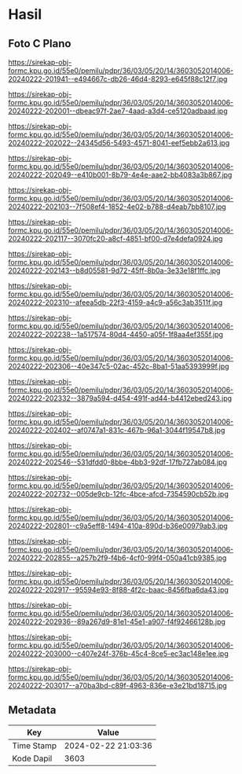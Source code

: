 # Hasil

## Foto C Plano

https://sirekap-obj-formc.kpu.go.id/55e0/pemilu/pdpr/36/03/05/20/14/3603052014006-20240222-201941--e494667c-db26-46d4-8293-e645f88c12f7.jpg

https://sirekap-obj-formc.kpu.go.id/55e0/pemilu/pdpr/36/03/05/20/14/3603052014006-20240222-202001--dbeac97f-2ae7-4aad-a3d4-ce5120adbaad.jpg

https://sirekap-obj-formc.kpu.go.id/55e0/pemilu/pdpr/36/03/05/20/14/3603052014006-20240222-202022--24345d56-5493-4571-8041-eef5ebb2a613.jpg

https://sirekap-obj-formc.kpu.go.id/55e0/pemilu/pdpr/36/03/05/20/14/3603052014006-20240222-202049--e410b001-8b79-4e4e-aae2-bb4083a3b867.jpg

https://sirekap-obj-formc.kpu.go.id/55e0/pemilu/pdpr/36/03/05/20/14/3603052014006-20240222-202103--7f508ef4-1852-4e02-b788-d4eab7bb8107.jpg

https://sirekap-obj-formc.kpu.go.id/55e0/pemilu/pdpr/36/03/05/20/14/3603052014006-20240222-202117--3070fc20-a8cf-4851-bf00-d7e4defa0924.jpg

https://sirekap-obj-formc.kpu.go.id/55e0/pemilu/pdpr/36/03/05/20/14/3603052014006-20240222-202143--b8d05581-9d72-45ff-8b0a-3e33e18f1ffc.jpg

https://sirekap-obj-formc.kpu.go.id/55e0/pemilu/pdpr/36/03/05/20/14/3603052014006-20240222-202310--afeea5db-22f3-4159-a4c9-a56c3ab3511f.jpg

https://sirekap-obj-formc.kpu.go.id/55e0/pemilu/pdpr/36/03/05/20/14/3603052014006-20240222-202238--1a517574-80d4-4450-a05f-1f8aa4ef355f.jpg

https://sirekap-obj-formc.kpu.go.id/55e0/pemilu/pdpr/36/03/05/20/14/3603052014006-20240222-202306--40e347c5-02ac-452c-8ba1-51aa5393999f.jpg

https://sirekap-obj-formc.kpu.go.id/55e0/pemilu/pdpr/36/03/05/20/14/3603052014006-20240222-202332--3879a594-d454-491f-ad44-b4412ebed243.jpg

https://sirekap-obj-formc.kpu.go.id/55e0/pemilu/pdpr/36/03/05/20/14/3603052014006-20240222-202402--af0747a1-831c-467b-96a1-3044f19547b8.jpg

https://sirekap-obj-formc.kpu.go.id/55e0/pemilu/pdpr/36/03/05/20/14/3603052014006-20240222-202546--531dfdd0-8bbe-4bb3-92df-17fb727ab084.jpg

https://sirekap-obj-formc.kpu.go.id/55e0/pemilu/pdpr/36/03/05/20/14/3603052014006-20240222-202732--005de9cb-12fc-4bce-afcd-7354590cb52b.jpg

https://sirekap-obj-formc.kpu.go.id/55e0/pemilu/pdpr/36/03/05/20/14/3603052014006-20240222-202801--c9a5eff8-1494-410a-890d-b36e00979ab3.jpg

https://sirekap-obj-formc.kpu.go.id/55e0/pemilu/pdpr/36/03/05/20/14/3603052014006-20240222-202855--a257b2f9-f4b6-4cf0-99f4-050a41cb9385.jpg

https://sirekap-obj-formc.kpu.go.id/55e0/pemilu/pdpr/36/03/05/20/14/3603052014006-20240222-202917--95594e93-8f88-4f2c-baac-8456fba6da43.jpg

https://sirekap-obj-formc.kpu.go.id/55e0/pemilu/pdpr/36/03/05/20/14/3603052014006-20240222-202936--89a267d9-81e1-45e1-a907-f4f92466128b.jpg

https://sirekap-obj-formc.kpu.go.id/55e0/pemilu/pdpr/36/03/05/20/14/3603052014006-20240222-203000--c407e24f-376b-45c4-8ce5-ec3ac148e1ee.jpg

https://sirekap-obj-formc.kpu.go.id/55e0/pemilu/pdpr/36/03/05/20/14/3603052014006-20240222-203017--a70ba3bd-c89f-4963-836e-e3e21bd18715.jpg


## Metadata

| Key        | Value               |
| ---------- | ------------------- |
| Time Stamp | 2024-02-22 21:03:36 |
| Kode Dapil | 3603                |



